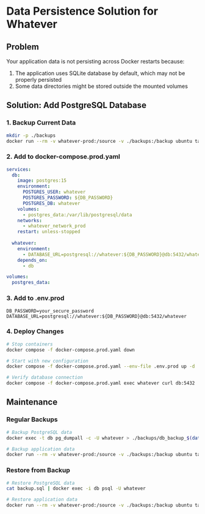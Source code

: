 # Data Persistence Solution for Whatever

## Problem
Your application data is not persisting across Docker restarts because:
1. The application uses SQLite database by default, which may not be properly persisted
2. Some data directories might be stored outside the mounted volumes

## Solution: Add PostgreSQL Database

### 1. Backup Current Data
```bash
mkdir -p ./backups
docker run --rm -v whatever-prod:/source -v ./backups:/backup ubuntu tar czf /backup/whatever-backup.tar.gz -C /source .
```

### 2. Add to docker-compose.prod.yaml
```yaml
services:
  db:
    image: postgres:15
    environment:
      POSTGRES_USER: whatever
      POSTGRES_PASSWORD: ${DB_PASSWORD}
      POSTGRES_DB: whatever
    volumes:
      - postgres_data:/var/lib/postgresql/data
    networks:
      - whatever_network_prod
    restart: unless-stopped
  
  whatever:
    environment:
      - DATABASE_URL=postgresql://whatever:${DB_PASSWORD}@db:5432/whatever
    depends_on:
      - db

volumes:
  postgres_data:
```

### 3. Add to .env.prod
```
DB_PASSWORD=your_secure_password
DATABASE_URL=postgresql://whatever:${DB_PASSWORD}@db:5432/whatever
```

### 4. Deploy Changes
```bash
# Stop containers
docker compose -f docker-compose.prod.yaml down

# Start with new configuration
docker compose -f docker-compose.prod.yaml --env-file .env.prod up -d

# Verify database connection
docker compose -f docker-compose.prod.yaml exec whatever curl db:5432
```

## Maintenance

### Regular Backups
```bash
# Backup PostgreSQL data
docker exec -t db pg_dumpall -c -U whatever > ./backups/db_backup_$(date +%Y%m%d).sql

# Backup application data
docker run --rm -v whatever-prod:/source -v ./backups:/backup ubuntu tar czf /backup/whatever-backup_$(date +%Y%m%d).tar.gz -C /source .
```

### Restore from Backup
```bash
# Restore PostgreSQL data
cat backup.sql | docker exec -i db psql -U whatever

# Restore application data
docker run --rm -v whatever-prod:/source -v ./backups:/backup ubuntu tar xzf /backup/whatever-backup.tar.gz -C /source
